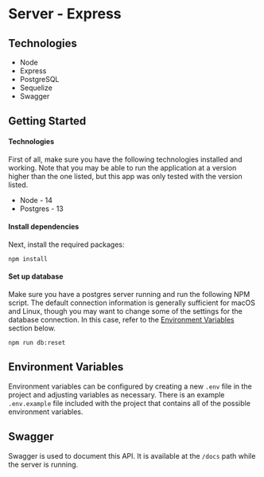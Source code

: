 # Server - Express

## Technologies

- Node
- Express
- PostgreSQL
- Sequelize
- Swagger

## Getting Started

#### Technologies

First of all, make sure you have the following technologies installed and working. Note that you may be able to run the application at a version higher than the one listed, but this app was only tested with the version listed.

- Node - 14
- Postgres - 13

#### Install dependencies

Next, install the required packages:

```
npm install
```

#### Set up database

Make sure you have a postgres server running and run the following NPM script. The default connection information is generally sufficient for macOS and Linux, though you may want to change some of the settings for the database connection. In this case, refer to the [Environment Variables](#environment-variables) section below.

```
npm run db:reset
```

## Environment Variables

Environment variables can be configured by creating a new `.env` file in the project and adjusting variables as necessary. There is an example `.env.example` file included with the project that contains all of the possible environment variables.

## Swagger

Swagger is used to document this API. It is available at the `/docs` path while the server is running.
